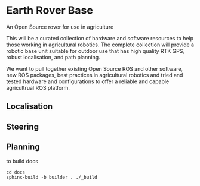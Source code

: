 # Earth Rover Base
An Open Source rover for use in agriculture

This will be a curated collection of hardware and software resources to help those working in agricultural robotics. The complete collection will provide a robotic base unit suitable for outdoor use that has high quality RTK GPS, robust localisation, and path planning.

We want to pull together existing Open Source ROS and other software, new ROS packages, best practices in agricultural robotics and tried and tested hardware and configurations to offer a reliable and capable agricultrual ROS platform.

## Localisation


## Steering


## Planning


to build docs

```
cd docs
sphinx-build -b builder . ./_build
```